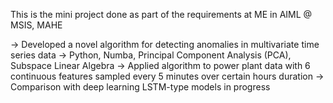 This is the mini project done as part of the requirements at ME in AIML @ MSIS, MAHE

-> Developed a novel algorithm for detecting anomalies in multivariate time series data 
-> Python, Numba, Principal Component Analysis (PCA), Subspace Linear Algebra 
-> Applied algorithm to power plant data with 6 continuous features sampled every 5 minutes over certain hours duration 
-> Comparison with deep learning LSTM-type models in progress
